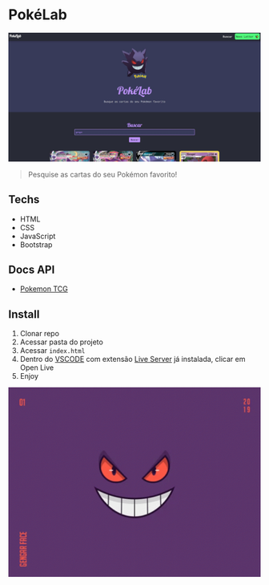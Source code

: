 # PokéLab

<img src=".github/pokelab.jpg" alt="Gengar" width="900"/>

> Pesquise as cartas do seu Pokémon favorito!

## Techs

- HTML
- CSS
- JavaScript
- Bootstrap

## Docs API

- [Pokemon TCG](https://docs.pokemontcg.io/)

## Install

1. Clonar repo
2. Acessar pasta do projeto
3. Acessar `index.html`
4. Dentro do [VSCODE](https://code.visualstudio.com/) com extensão [Live Server](https://marketplace.visualstudio.com/items?itemName=ritwickdey.LiveServer) já instalada, clicar em Open Live
5. Enjoy

<img src=".github/gengar.gif" alt="Gengar" width="900"/>
